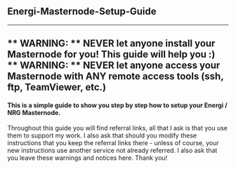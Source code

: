 ## Energi-Masternode-Setup-Guide<br />
---
** WARNING: ** NEVER let anyone install your Masternode for you! This guide will help you :)<br />
** WARNING: ** NEVER let anyone access your Masternode with ANY remote access tools (ssh, ftp, TeamViewer, etc.)<br />
---
#### This is a simple guide to show you step by step how to setup your Energi / NRG Masternode.

Throughout this guide you will find referral links, all that I ask is that you use them to support my work. I also ask that should you modify these instructions that you keep the referral links there - unless of course, your new instructions use another service not already referred. I also ask that you leave these warnings and notices here. Thank you!
